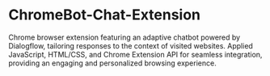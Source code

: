 # ChromeBot-Chat-Extension
Chrome browser extension featuring an adaptive chatbot powered by Dialogflow, tailoring responses to the context of visited websites. Applied JavaScript, HTML/CSS, and Chrome Extension API for seamless integration, providing an engaging and personalized browsing experience.
